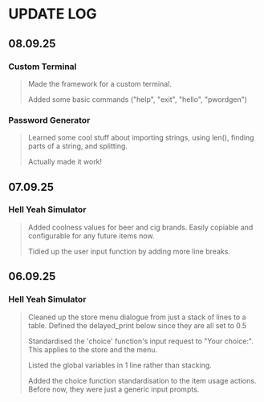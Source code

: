 # UPDATE LOG

## 08.09.25

### Custom Terminal

> Made the framework for a custom terminal.
> 
> Added some basic commands ("help", "exit", "hello", "pwordgen")

### Password Generator

> Learned some cool stuff about importing strings, using len(), finding parts of a string, and splitting.
>
> Actually made it work!

## 07.09.25

### Hell Yeah Simulator
> Added coolness values for beer and cig brands. Easily copiable and configurable for any future items now.
>
> Tidied up the user input function by adding more line breaks.

## 06.09.25

### Hell Yeah Simulator
> Cleaned up the store menu dialogue from just a stack of lines to a table. Defined the delayed_print below since they are all set to 0.5
>
> Standardised the 'choice' function's input request to "Your choice:". This applies to the store and the menu.
>
> Listed the global variables in 1 line rather than stacking.
>
> Added the choice function standardisation to the item usage actions. Before now, they were just a generic input prompts.





